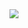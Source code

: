 <img src="https://capsule-render.vercel.app/api?type=Venom&color=auto&height=300&section=header&text=capsule%20render&fontSize=90" />
